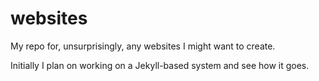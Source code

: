 # websites
My repo for, unsurprisingly, any websites I might want to create.

Initially I plan on working on a Jekyll-based system and see how it goes.

